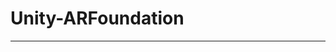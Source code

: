 # Unity-ARFoundation

______________________________________________________________________

[arfoundation]:https://docs.unity3d.com/Packages/com.unity.xr.arfoundation@5.0/manual/index.html
[arcoreimgTool]:https://developers.google.com/ar/develop/augmented-images/arcoreimg
